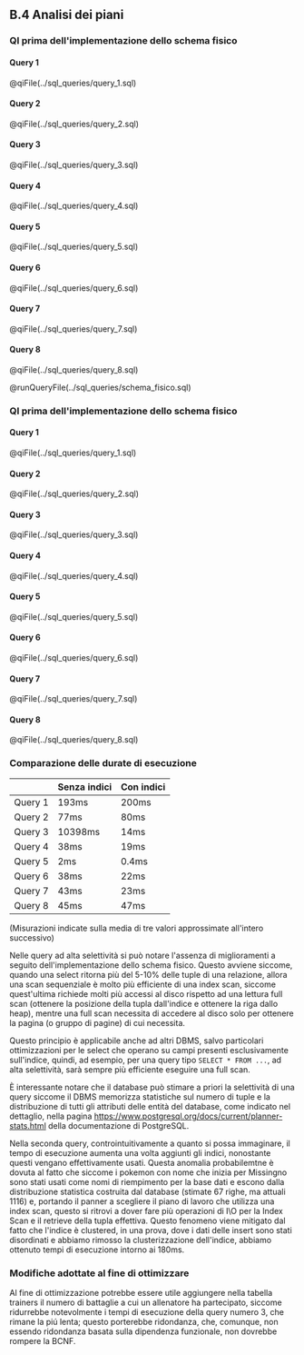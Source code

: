 ## B.4 Analisi dei piani

### **QI prima dell'implementazione dello schema fisico**

#### **Query 1**

@qiFile(../sql_queries/query_1.sql)

#### **Query 2**

@qiFile(../sql_queries/query_2.sql)

#### **Query 3**

@qiFile(../sql_queries/query_3.sql)

#### **Query 4**

@qiFile(../sql_queries/query_4.sql)

#### **Query 5**

@qiFile(../sql_queries/query_5.sql)

#### **Query 6**

@qiFile(../sql_queries/query_6.sql)

#### **Query 7**

@qiFile(../sql_queries/query_7.sql)

#### **Query 8**

@qiFile(../sql_queries/query_8.sql)

@runQueryFile(../sql_queries/schema_fisico.sql)

### **QI prima dell'implementazione dello schema fisico**

#### **Query 1**

@qiFile(../sql_queries/query_1.sql)

#### **Query 2**

@qiFile(../sql_queries/query_2.sql)

#### **Query 3**

@qiFile(../sql_queries/query_3.sql)

#### **Query 4**

@qiFile(../sql_queries/query_4.sql)

#### **Query 5**

@qiFile(../sql_queries/query_5.sql)

#### **Query 6**

@qiFile(../sql_queries/query_6.sql)

#### **Query 7**

@qiFile(../sql_queries/query_7.sql)

#### **Query 8**

@qiFile(../sql_queries/query_8.sql)

### Comparazione delle durate di esecuzione

|         | Senza indici | Con indici |
| ------- | ------------ | ---------- |
| Query 1 | 193ms        | 200ms      |
| Query 2 | 77ms         | 80ms       |
| Query 3 | 10398ms      | 14ms       |
| Query 4 | 38ms         | 19ms       |
| Query 5 | 2ms          | 0.4ms      |
| Query 6 | 38ms         | 22ms       |
| Query 7 | 43ms         | 23ms       |
| Query 8 | 45ms         | 47ms       |

(Misurazioni indicate sulla media di tre valori approssimate all'intero successivo)


Nelle query ad alta selettività si può notare l'assenza di miglioramenti a seguito dell'implementazione dello schema fisico. Questo avviene siccome, quando una select ritorna più del 5-10% delle tuple di una relazione, allora una scan sequenziale è molto più efficiente di una index scan, siccome quest'ultima richiede molti più accessi al disco rispetto ad una lettura full scan (ottenere la posizione della tupla dall'indice e ottenere la riga dallo heap), mentre una full scan necessita di accedere al disco solo per ottenere la pagina (o gruppo di pagine) di cui necessita.

Questo principio è applicabile anche ad altri DBMS, salvo particolari ottimizzazioni per le select che operano su campi presenti esclusivamente sull'indice, quindi, ad esempio, per una query tipo `SELECT * FROM ...`, ad alta selettività, sarà sempre più efficiente eseguire una full scan.

È interessante notare che il database può stimare a priori la selettività di una query siccome il DBMS memorizza statistiche sul numero di tuple e la distribuzione di tutti gli attributi delle entità del database, come indicato nel dettaglio, nella pagina https://www.postgresql.org/docs/current/planner-stats.html della documentazione di PostgreSQL.

Nella seconda query, controintuitivamente a quanto si possa immaginare, il tempo di esecuzione aumenta una volta aggiunti gli indici, nonostante questi vengano effettivamente usati. Questa anomalia probabilemtne è dovuta al fatto che siccome i pokemon con nome che inizia per Missingno sono stati usati come nomi di riempimento per la base dati e escono dalla distribuzione statistica costruita dal database (stimate 67 righe, ma attuali 1116) e, portando il panner a scegliere il piano di lavoro che utilizza una index scan, questo si ritrovi a dover fare più operazioni di I\O per la Index Scan e il retrieve della tupla effettiva.
Questo fenomeno viene mitigato dal fatto che l'indice è clustered, in una prova, dove i dati delle insert sono stati disordinati e abbiamo rimosso la clusterizzazione dell'indice, abbiamo ottenuto tempi di esecuzione intorno ai 180ms.


### Modifiche adottate al fine di ottimizzare

Al fine di ottimizzazione potrebbe essere utile aggiungere nella tabella trainers il numero di battaglie a cui un allenatore ha partecipato, siccome ridurrebbe notevolmente i tempi di esecuzione della query numero 3, che rimane la piú lenta; questo porterebbe ridondanza, che, comunque, non essendo ridondanza basata sulla dipendenza funzionale, non dovrebbe rompere la BCNF.
